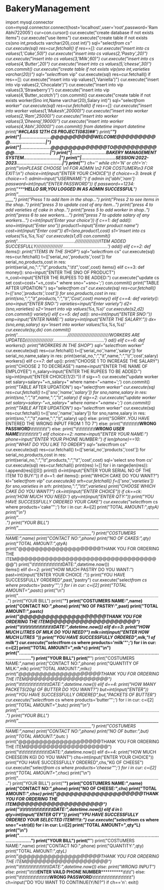# BakeryManagement
import mysql.connector
con=mysql.connector.connect(host='localhost',user='root',password='RamAbhi722005')
cur=con.cursor()
cur.execute("create database if not exists items")
cur.execute("use items")
cur.execute("create table if not exists cs(sno int,products varchar(20),cost int)")
sql="select*from cs"
cur.execute(sql)
res=cur.fetchall()
if res==[]:
   cur.execute("insert into cs values(1,'Cake',50)")
   cur.execute("insert into cs values(2,'Pastry',20)")
   cur.execute("insert into cs values(3,'Milk',60)")
   cur.execute("insert into cs values(4,'Butter',20)")
   cur.execute("insert into cs values(5,'cheese',30)")
   con.commit()
cur.execute("create table if not exists vip(sno int,varieties varchar(20))")
sql="select*from vip"
cur.execute(sql)
res=cur.fetchall()
if res==[]:
    cur.execute("insert into vip values(1,'Vaniella')")
    cur.execute("insert into vip values(2,'Chocalate')")
    cur.execute("insert into vip values(3,'Strawberry')")
    cur.execute("insert into vip values(4,'Butter_scotch')")
    con.commit()
cur.execute("create table if not exists worker(Sno int,Name varchar(20),Salary int)")
sql="select*from worker"
cur.execute(sql)
res=cur.fetchall()
if res==[]:
    cur.execute("insert into worker values(1,'Mukesh',20000)")
    cur.execute("insert into worker values(2,'Ram',25000)")
    cur.execute("insert into worker values(3,'Dheeraj',19000)")
    cur.execute("insert into worker values(4,'Abhi',30000)")
    con.commit()
from datetime import datetime
print("______________________##CLASS 12TH CS PROJECT(083)##______________________")
print("__________________________________________________________________________")   
print("|.....................@@@@@@@@@@WELCOME@@@@@@@@@@.........................|")
print("|.....................@@@@@@@@@@@@@TO@@@@@@@@@@@@.........................|")
print("|........................BAKERY MANAGEMENT SYSTEM.........................|")
print("|........................SESSION:2022-2023................................|")
print("___________________________________________________________________________")
ch=''
while ch!='N' or ch!='n':
     print("\n\nPLEASE CHOOSE \n1 FOR ADMIN \n2 FOR COSTUMER\n3 FOR EXIT:\n")
     choice=int(input("ENTER YOUR CHOICE"))
     if choice==3:
        break
     if choice==1:
      admin=input("USERNAME:")
      if admin in['abhi','ram']:
        password=int(input("ENTER PASSWORD"))
        if password==1234:
            print("*************HELLO SIR,YOU LOGGED IN AS ADMIN SUCCESSFUL**********")
            print("_____________________________________________________________________________")
            print("Press 1 to add Item in the shop...")
            print("Press 2 to see items in the shop..")
            print("press 3 to update cost of any item...")
            print("press 4 to add varieties of cake in shop..")
            print("press 5 to add worker in shop..")
            print("press 6 to see workers....")
            print("press 7 to update salary of any workers...")
            c=int(input('Enter your choice'))
            if c==1:
                  def add():
                       sno=int(input("Enter sno"))
                       product1=input("Enter product name")
                       cost=int(input("Enter cost"))
                       d1=(sno,product1,cost)
                       s1='insert into cs values(%s,%s,%s)'
                       cur.execute(s1,d1)
                       con.commit()
                       print('...............................................////////////////ITEM ADDED SUCCESFULLY/////////////////.....................................')
                  add()
            elif c==2:
                def items():
                    print("ITEMS IN THE SHOP")
                    sql="select*from cs"
                    cur.execute(sql)
                    res=cur.fetchall()
                    t=(['serial_no','products','cost'])
                    for serial_no,products,cost in res:
                        print(serial_no,":","\t",products,":\t\t",'cost',cost)
                items()
            elif c==3:
                 def money():
                    sno=input("ENTER THE SNO OF PRODUCT")
                    n_cost=input("ENTER THE RUPEES TO BE ADDED:")
                    cur.execute("update cs set cost=cost+"+n_cost+" where sno="+sno+';')
                    con.commit()
                    print("TABLE AFTER UPDATION:")
                    sq="select*from cs"
                    cur.execute(sq)
                    res=cur.fetchall()
                    t=(['sno','products','cost'])
                    for sno,products,cost in res:
                        print(sno,":","\t",products,":","\t",'Cost',cost)
                 money()
            elif c==4:
                def variety():
                    sno=input("ENTER SNO:")
                    varieties=input("Enter variety")
                    d2=(sno,varieties)
                    s2='insert into vip values(%s,%s)'
                    cur.execute(s2,d2)
                    con.commit()
                variety()
            elif c==5:
                def ad():
                    sno=int(input("ENTER SNO:"))
                    emp=input("ENTER NAME:")
                    salary=int(input("ENTER THE SALARY:"))
                    dx=(sno,emp,salary)
                    sy='insert into worker values(%s,%s,%s)'
                    cur.execute(sy,dx)
                    con.commit()
                    print('.........................................///////////////////////////WORKERS ARE UPDATED//////////////////..........................................')
                ad()
            elif c==6:
                def workers():
                    print("WORKERS IN THE SHOP")
                    sql="select*from worker"
                    cur.execute(sql)
                    res=cur.fetchall()
                    t=(['serial_no','name','salary'])
                    for serial_no,name,salary in res:
                        print(serial_no,":","\t",name,":","\t",'cost',salary)
                workers()
            elif c==7:
                def up():
                    print("CHOOSE 1 TO INCREASE THE SALARY")
                    print("CHOOSE 2 TO DECREASE")
                    name=input("ENTER THE NAME OF EMPLOYEE")
                    n_salary=input("ENTER THE RUPEES TO BE ADDED:")
                    sig=int(input("ENTER CHOICE(1/2):"))
                    if sig==1:
                        cur.execute("update worker set salary=salary+"+n_salary+" where name="+name+';')
                        con.commit()
                        print("TABLE AFTER UPDATION")
                        sq="select*from worker"
                        cur.execute(sq)
                        res=cur.fetchall()
                        t=(['sno','name','salary'])
                        for sno,name,salary in res:
                              print(sno,":","\t",name,":","\t",salary)
                    if sig==2:
                        cur.execute("update worker set salary=salary-"+n_salary+" where name="+name+';')
                        con.commit()
                        print("TABLE AFTER UPDATION")
                        sq="select*from worker"
                        cur.execute(sq)
                        res=cur.fetchall()
                        t=(['sno','name','salary'])
                        for sno,name,salary in res:
                            print(sno,":","\t",name,":","\t",salary)
                up()
            else:
                print("SORRY..YOU HAVE ENTERED THE WRONG INPUT FROM 1 TO 7")
        else:
           print("\t\t\t\t\t\t**********************WRONG PASSWORD**********************\t\t\t\t\t\t")
      else:
          print("\t\t\t\t\t\t\t**********************WRONG USER NAME*********************\t\t\t\t\t\t\t")
     elif choice==2:
        name=input("ENTER YOUR NAME:")
        phone=input("ENTER YOUR PHONE NUMBER:")
        if len(phone)==10:
          print("WHAT DO YOU LIKE TO ORDER")
          sql="select*from cs"
          cur.execute(sql)
          res=cur.fetchall()
          t=(['serial_no','products','cost'])
          for serial_no,products,cost in res:
            print(serial_no,":","\t",products,":","\t",'cost',cost)
          sql='select sno from cs'
          cur.execute(sql)
          res=cur.fetchall()
          print(res)
          l=[]
          for i in range(len(res)):
                l.append(res[i][0])
          print(l)
          d=int(input("ENTER YOUR SERIAL NO OF THE ITEM TO BUY:"))
          if d==1:
             def items():
                    print("WHICH CAKE DO YOU WANT?")
                    kl="select*from vip"
                    cur.execute(kl)
                    srh=cur.fetchall()
                    f=(['sno','varieties'])
                    for sno,varieties in srh:
                        print(sno,":","\t\t",varieties)
                    print("CHOOSE WHICH CAKE DO YOU WANT?")
                    ck=int(input("ENTER CHOICE"))
                    if ck==ck:
                        print('HOW MUCH YOU NEED:')
                        qty=int(input("ENTER QTY:"))
                        print("YOU HAVE SUCCESSFULLY ORDERED YOUR CAKE")
                        cur.execute("select*from cs where products='cake'"';')
                        for i in cur:
                            A=i[2]
                        print("TOTAL AMOUNT:",qty*A)
                        print("\n")
                        print("....................................................................................................................")
                        print("YOUR BILL")
                        print("____________________________________________________________________________________________________________________")
                        print("COSTUMERS NAME:",name)
                        print("CONTACT NO:",phone)
                        print("NO OF CAKES:",qty)
                        print("TOTAL AMOUNT:",qty*A)
                        print("@@@@@@@@@@@@@@@@@@@@THANK YOU FOR ORDERING THE ITEM@@@@@@@@@@@@@@@@@@@@@@@@@@@@@@@@@@@@")
                        print("\t\t\t\t\t\t\t\t\t\t\tDATE:",datetime.now())   
             items()
          elif d==2:
                print("HOW MUCH PASTRY DO YOU WANT:")
                past=int(input("ENTER YOUR CHOICE :"))
                print("YOU HAVE SUCCESSFULLY ORDERED",past,"pastry")
                cur.execute("select*from cs where products='pastry'"';')
                for i in cur:
                    c=i[2]
                print("TOTAL AMOUNT=",past*c)
                print("\n")
                print("....................................................................................................................")
                print("YOUR BILL")
                print("____________________________________________________________________________________________________________________")
                print("COSTUMERS NAME:",name)
                print("CONTACT NO:",phone)
                print("NO OF PASTRY:",past)
                print("TOTAL AMOUNT:",past*c)
                print("@@@@@@@@@@@@@@@@@@@@THANK YOU FOR ORDERING THE ITEM@@@@@@@@@@@@@@@@@@@@")
                print("\t\t\t\t\t\t\t\t\t\t\tDATE:",datetime.now())
          elif d==3:
                print("HOW MUCH LITRES OF MILK DO YOU NEED?")
                mlk=int(input("ENTER HOW MUCH LITRES "))
                print("YOU HAVE SUCCESSFULLY ORDERED",mlk,"l of milk")
                cur.execute("select*from cs where products='milk'"';')
                for i in cur:
                    c=i[2]
                print("TOTAL AMOUNT=",mlk*c)
                print("\n")
                print("....................................................................................................................")
                print("YOUR BILL")
                print("____________________________________________________________________________________________________________________")
                print("COSTUMERS NAME:",name)
                print("CONTACT NO:",phone)
                print("QUANTITY OF MILK:",mlk)
                print("TOTAL AMOUNT:",mlk*c)
                print("@@@@@@@@@@@@@@@@@@@@THANK YOU FOR ORDERING THE ITEM@@@@@@@@@@@@@@@@@@@@")
                print("\t\t\t\t\t\t\t\t\t\t\tDATE:",datetime.now())
          elif d==4:
                print("HOW MANY PACKETS(20g) OF BUTTER DO YOU WANT?")
                but=int(input("ENTER"))
                print("YOU HAVE SUCCESSFULLY ORDERED",but,"PACKETS OF BUTTER")
                cur.execute("select*from cs where products='butter'"';')
                for i in cur:
                    c=i[2]
                print("TOTAL AMOUNT=",but*c)
                print("\n")
                print("....................................................................................................................")
                print("YOUR BILL")
                print("____________________________________________________________________________________________________________________")
                print("COSTUMERS NAME:",name)
                print("CONTACT NO:",phone)
                print("NO OF butter:",but)
                print("TOTAL AMOUNT:",but*c )
                print("@@@@@@@@@@@@@@@@@@@@THANK YOU FOR ORDERING THE ITEM@@@@@@@@@@@@@@@@@@@@")
                print("\t\t\t\t\t\t\t\t\t\t\tDATE:",datetime.now())
          elif d==4:
                print("HOW MUCH CHEESE(IN KG) DO YOU WANT")
                chs=int(input("ENTER YOUR CHOICE"))
                print("YOU HAVE SUCCESSFULLY ORDERED",chs,"KG OF CHEESE")
                cur.execute("select*from cs where products='cheese'"';')
                for i in cur:
                    c=i[2]
                print("TOTAL AMOUNT=",chs*c)
                print("\n")
                print("....................................................................................................................")
                print("YOUR BILL")
                print("____________________________________________________________________________________________________________________")
                print("COSTUMERS NAME:",name)
                print("CONTACT NO:",phone)
                print("NO OF CHEESE:",chs)
                print("TOTAL AMOUNT:",chs*c)
                print("@@@@@@@@@@@@@@@@@@@@THANK YOU FOR ORDERING THE ITEM@@@@@@@@@@@@@@@@@@@@")
                print("\t\t\t\t\t\t\t\t\t\t\tDATE:",datetime.now())
          elif d in l:
                qty=int(input("ENTER QTY"))
                print("YPU HAVE SUCCESSFULLY ORDERED YOUR SELECTED ITEM!!!\t:")
                cur.execute("select*from cs where sno="+str(d))
                for i in cur:
                    L=i[2]
                print("TOTAL AMOUNT=",qty*L)
                print("\n")
                print("....................................................................................................................")
                print("YOUR BILL")
                print("____________________________________________________________________________________________________________________")
                print("COSTUMERS NAME:",name)
                print("CONTACT NO:",phone)
                print("QUANTITY:",qty)
                print("TOTAL AMOUNT:",qty*L)
                print("@@@@@@@@@@@@@@@@@@@@THANK YOU FOR ORDERING THE ITEM@@@@@@@@@@@@@@@@@@@@")
                print("\t\t\t\t\t\t\t\t\t\t\tDATE:",datetime.now())
          else:
             print("WRONG INPUT")
        else:
          print("\t\t\t*************************ENTER VAILD PHONE NUMBER**********************************\t\t\t")
     else:
        print("\t\t\t\t\t\t\t\t\t\t\t**********************WRONG PASSWORD**********************\t\t\t\t\t\t\t\t\t\t\t\t\t\t")
ch=input("DO YOU WANT TO CONTINUE(Y/N)?")
if ch=='n':
      exit()
